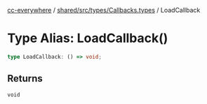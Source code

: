 [cc-everywhere](../../../../../index.md) / [shared/src/types/Callbacks.types](../index.md) / LoadCallback

# Type Alias: LoadCallback()

```ts
type LoadCallback: () => void;
```

## Returns

`void`

